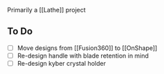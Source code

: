 Primarily a [[Lathe]] project
## To Do
- [ ] Move designs from [[Fusion360]] to [[OnShape]]
- [ ] Re-design handle with blade retention in mind
- [ ] Re-design kyber crystal holder